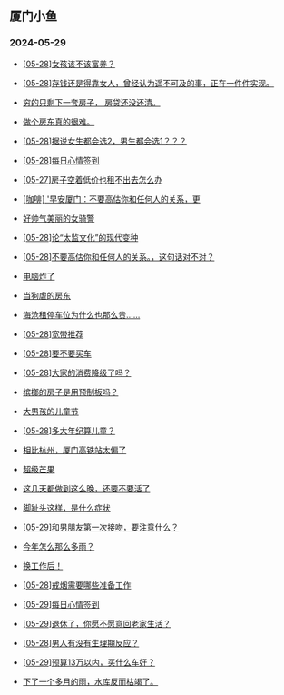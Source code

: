 ## 厦门小鱼 
### 2024-05-29

+ [[05-28]女孩该不该富养？](http://bbs.xmfish.com/read-htm-tid-18196795.html)

+ [[05-28]存钱还是得靠女人，曾经认为遥不可及的事，正在一件件实现。](http://bbs.xmfish.com/read-htm-tid-18196670.html)

+ [穷的只剩下一套房子， 房贷还没还清。](http://bbs.xmfish.com/read-htm-tid-18196671.html)

+ [做个房东真的很难。](http://bbs.xmfish.com/read-htm-tid-18196784.html)

+ [[05-28]据说女生都会选2，男生都会选1？？？](http://bbs.xmfish.com/read-htm-tid-18196887.html)

+ [[05-28]每日心情签到](http://bbs.xmfish.com/read-htm-tid-18196663.html)

+ [[05-27]房子空着低价也租不出去怎么办](http://bbs.xmfish.com/read-htm-tid-18196677.html)

+ [[咖啡] '早安厦门：不要高估你和任何人的关系，更](http://bbs.xmfish.com/read-htm-tid-18196687.html)

+ [好帅气美丽的女骑警](http://bbs.xmfish.com/read-htm-tid-18196953.html)

+ [[05-28]论“太监文化”的现代变种](http://bbs.xmfish.com/read-htm-tid-18196967.html)

+ [[05-28]不要高估你和任何人的关系。，这句话对不对？](http://bbs.xmfish.com/read-htm-tid-18196796.html)

+ [电脑炸了](http://bbs.xmfish.com/read-htm-tid-18196852.html)

+ [当狗虐的房东](http://bbs.xmfish.com/read-htm-tid-18196814.html)

+ [海沧租停车位为什么也那么贵……](http://bbs.xmfish.com/read-htm-tid-18196819.html)

+ [[05-28]宽带推荐](http://bbs.xmfish.com/read-htm-tid-18196785.html)

+ [[05-28]要不要买车](http://bbs.xmfish.com/read-htm-tid-18197030.html)

+ [[05-28]大家的消费降级了吗？](http://bbs.xmfish.com/read-htm-tid-18196925.html)

+ [槟榔的房子是用预制板吗？](http://bbs.xmfish.com/read-htm-tid-18196924.html)

+ [大男孩的儿童节](http://bbs.xmfish.com/read-htm-tid-18196898.html)

+ [[05-28]多大年纪算儿童？](http://bbs.xmfish.com/read-htm-tid-18197021.html)

+ [相比杭州，厦门高铁站太偏了](http://bbs.xmfish.com/read-htm-tid-18197171.html)

+ [超级芒果](http://bbs.xmfish.com/read-htm-tid-18196867.html)

+ [这几天都做到这么晚，还要不要活了](http://bbs.xmfish.com/read-htm-tid-18197161.html)

+ [脚趾头这样，是什么症状](http://bbs.xmfish.com/read-htm-tid-18197077.html)

+ [[05-29]和男朋友第一次接吻，要注意什么？](http://bbs.xmfish.com/read-htm-tid-18197196.html)

+ [今年怎么那么多雨？](http://bbs.xmfish.com/read-htm-tid-18197158.html)

+ [换工作后！](http://bbs.xmfish.com/read-htm-tid-18197188.html)

+ [[05-28]戒烟需要哪些准备工作](http://bbs.xmfish.com/read-htm-tid-18197023.html)

+ [[05-29]每日心情签到](http://bbs.xmfish.com/read-htm-tid-18197147.html)

+ [[05-29]退休了，你愿不愿意回老家生活？](http://bbs.xmfish.com/read-htm-tid-18197336.html)

+ [[05-28]男人有没有生理期反应？](http://bbs.xmfish.com/read-htm-tid-18197135.html)

+ [[05-29]预算13万以内，买什么车好？](http://bbs.xmfish.com/read-htm-tid-18197277.html)

+ [下了一个多月的雨，水库反而枯竭了。](http://bbs.xmfish.com/read-htm-tid-18197294.html)


